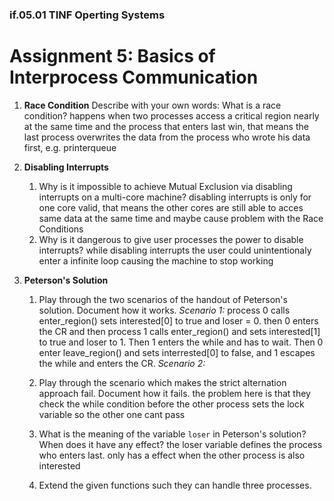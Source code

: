 ### if.05.01 TINF Operting Systems

# Assignment 5: Basics of Interprocess Communication

1. **Race Condition**
Describe with your own words: What is a race condition?
happens when two processes access a critical region nearly at the same time and the process that enters last win, that means the last process 
overwrites the data from the process who wrote his data first, e.g. printerqueue

2. **Disabling Interrupts**
   1. Why is it impossible to achieve Mutual Exclusion via disabling interrupts on a multi-core machine?
   disabling interrupts is only for one core valid, that means the other cores are still able to acces same data at the same time and
   maybe cause problem with the Race Conditions
   2. Why is it dangerous to give user processes the power to disable interrupts?
   while disabling interrupts the user could unintentionaly enter a infinite loop causing the machine to stop working 
   
3. **Peterson's Solution**
	1. Play through the two scenarios of the handout of Peterson's solution. Document how it works.
  *Scenario 1:*
  process 0 calls enter_region() sets interested[0] to true and loser = 0. then 0 enters the CR and then process 1 calls enter_region()
  and sets interested[1] to true and loser to 1. Then 1 enters the while and has to wait. Then 0 enter leave_region() and sets interrested[0]
  to false, and 1 escapes the while and enters the CR.
  *Scenario 2:* 
  
	2. Play through the scenario which makes the strict alternation approach fail. Document how it fails.
  the problem here is that they check the while condition before the other process sets the lock variable so the other one cant pass
	3. What is the meaning of the variable `loser` in Peterson's solution? When does it have any effect?
  the loser variable defines the process who enters last. only has a effect when the other process is also interested
	4. Extend the given functions such they can handle three processes.
